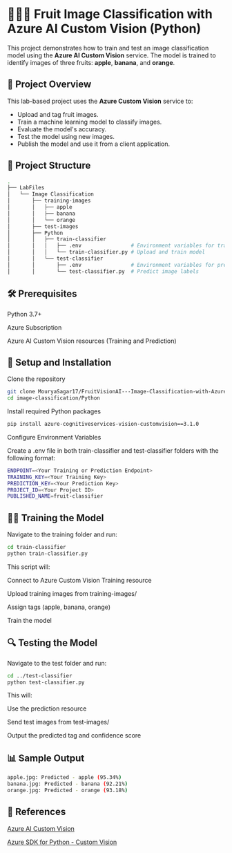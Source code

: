 # 🍎🍌🍊 Fruit Image Classification with Azure AI Custom Vision (Python)

This project demonstrates how to train and test an image classification model using the **Azure AI Custom Vision** service. The model is trained to identify images of three fruits: **apple**, **banana**, and **orange**.

## 🚀 Project Overview

This lab-based project uses the **Azure Custom Vision** service to:

- Upload and tag fruit images.
- Train a machine learning model to classify images.
- Evaluate the model's accuracy.
- Test the model using new images.
- Publish the model and use it from a client application.

## 📂 Project Structure

```bash
.
├── LabFiles
│   └── Image Classification
│       ├── training-images
│       │   ├── apple
│       │   ├── banana
│       │   └── orange
│       ├── test-images
│       ├── Python
│       │   ├── train-classifier
│       │   │   ├── .env                # Environment variables for training
│       │   │   └── train-classifier.py # Upload and train model
│       │   └── test-classifier
│       │       ├── .env                # Environment variables for prediction
│       │       └── test-classifier.py  # Predict image labels
```
## 🛠️ Prerequisites
Python 3.7+

Azure Subscription

Azure AI Custom Vision resources (Training and Prediction)

## 🧪 Setup and Installation
Clone the repository

```bash
git clone MouryaSagar17/FruitVisionAI---Image-Classification-with-Azure-Custom-Vision.git
cd image-classification/Python
```

Install required Python packages

```bash
pip install azure-cognitiveservices-vision-customvision==3.1.0
```
Configure Environment Variables

Create a .env file in both train-classifier and test-classifier folders with the following format:
```bash
ENDPOINT=<Your Training or Prediction Endpoint>
TRAINING_KEY=<Your Training Key>
PREDICTION_KEY=<Your Prediction Key>
PROJECT_ID=<Your Project ID>
PUBLISHED_NAME=fruit-classifier
```
## 🏋️‍♀️ Training the Model
Navigate to the training folder and run:

```bash
cd train-classifier
python train-classifier.py
```
This script will:

Connect to Azure Custom Vision Training resource

Upload training images from training-images/

Assign tags (apple, banana, orange)

Train the model

## 🔍 Testing the Model
Navigate to the test folder and run:
```bash
cd ../test-classifier
python test-classifier.py
```

This will:

Use the prediction resource

Send test images from test-images/

Output the predicted tag and confidence score

## 📊 Sample Output
```bash 
apple.jpg: Predicted - apple (95.34%)
banana.jpg: Predicted - banana (92.21%)
orange.jpg: Predicted - orange (93.18%)
```

## 📘 References
[Azure AI Custom Vision](https://azure.microsoft.com/en-us/products/ai-services/ai-custom-vision)

[Azure SDK for Python - Custom Vision](https://learn.microsoft.com/en-us/python/api/overview/azure/custom-vision?view=azure-python)
